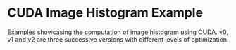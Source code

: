 
# CUDA Image Histogram Example

Examples showcasing the computation of image histogram using CUDA. v0, v1 and v2
are three successive versions with different levels of optimization.
